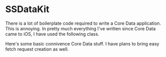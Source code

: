 # SSDataKit

There is a lot of boilerplate code required to write a Core Data application. This is annoying. In pretty much everything I've written since Core Data came to iOS, I have used the following class.

Here's some basic connivence Core Data stuff. I have plans to bring easy fetch request creation as well.
